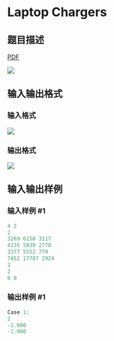 # Laptop Chargers

## 题目描述

[problemUrl]: https://uva.onlinejudge.org/index.php?option=com_onlinejudge&Itemid=8&category=441&page=show_problem&problem=4029

[PDF](https://uva.onlinejudge.org/external/125/p12584.pdf)

![](https://cdn.luogu.com.cn/upload/vjudge_pic/UVA12584/b117ba5952010a05c7ddbf94dc51d669f144f771.png)

## 输入输出格式

### 输入格式

![](https://cdn.luogu.com.cn/upload/vjudge_pic/UVA12584/eb0d425d474e87421f30ad42243a1b502c738e80.png)

### 输出格式

![](https://cdn.luogu.com.cn/upload/vjudge_pic/UVA12584/586aaf4cb83ddcfc55de2b3528ad95b99641ea0e.png)

## 输入输出样例

### 输入样例 #1

```cpp
4 2
2
3269 6150 3117
4135 5839 2770
3377 5552 779
7452 17787 2924
2
2
0 0
```


### 输出样例 #1

```cpp
Case 1:
2
-1.000
-1.000
```


